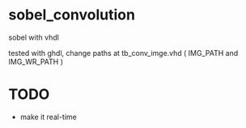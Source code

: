 # sobel_convolution
sobel with vhdl

tested with ghdl, change paths at tb_conv_imge.vhd ( IMG_PATH and IMG_WR_PATH )

# TODO
- make it real-time
